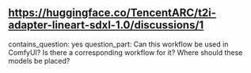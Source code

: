 ## https://huggingface.co/TencentARC/t2i-adapter-lineart-sdxl-1.0/discussions/1

contains_question: yes
question_part: Can this workflow be used in ComfyUI? Is there a corresponding workflow for it? Where should these models be placed?